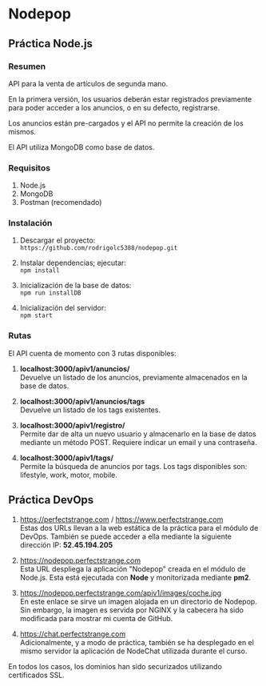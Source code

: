 # Nodepop  

## Práctica Node.js

### Resumen  

API para la venta de artículos de segunda mano.

En la primera versión, los usuarios deberán estar registrados previamente para poder acceder a los anuncios, o en su defecto, registrarse.

Los anuncios están pre-cargados y el API no permite la creación de los mismos.

El API utiliza MongoDB como base de datos.

### Requisitos  
1. Node.js
2. MongoDB
3. Postman (recomendado)

### Instalación  
1. Descargar el proyecto:  
	`https://github.com/rodrigolc5388/nodepop.git`
	
2. Instalar dependencias; ejecutar:  
	`npm install`
	
3. Inicialización de la base de datos:  
	`npm run installDB`
	
4. Inicialización del servidor:  
	`npm start`
	
###  Rutas  
El API cuenta de momento con 3 rutas disponibles:

1. **localhost:3000/apiv1/anuncios/**  
	Devuelve un listado de los anuncios, previamente almacenados en la 	base de datos.
	
2. **localhost:3000/apiv1/anuncios/tags**  
	Devuelve un listado de los tags existentes.
	
3. **localhost:3000/apiv1/registro/**  
	Permite dar de alta un nuevo usuario y almacenarlo en la base de 	datos mediante un método POST. Requiere indicar un email y una 	contraseña.
	
4. **localhost:3000/apiv1/tags/**  
	Permite la búsqueda de anuncios por tags. Los tags disponibles son: 	lifestyle, work, motor, mobile. 
	
	

## Práctica DevOps

1. <https://perfectstrange.com> / <https://www.perfectstrange.com>  
 Estas dos URLs llevan a la web estática de la práctica para el módulo de DevOps. También se puede acceder a ella mediante la siguiente dirección IP: **52.45.194.205**

2. <https://nodepop.perfectstrange.com>  
Esta URL despliega la aplicación "Nodepop" creada en el módulo de Node.js. Esta está ejecutada con **Node** y monitorizada mediante **pm2**.

3. <https://nodepop.perfectstrange.com/apiv1/images/coche.jpg>  
En este enlace se sirve un imagen alojada en un directorio de Nodepop. Sin embargo, la imagen es servida por NGINX y la cabecera ha sido modificada para mostrar mi cuenta de GitHub.

4. <https://chat.perfectstrange.com>  
Adicionalmente, y a modo de práctica, también se ha desplegado en el mismo servidor la aplicación de NodeChat utilizada durante el curso.

En todos los casos, los dominios han sido securizados utilizando certificados SSL.



	
	
